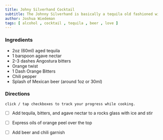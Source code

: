```yaml
---
title: Johny Silverhand Cocktail 
subtitle: The Johnny Silverhand is basically a tequila old fashioned with a splash of beer and a chili garnish, but every drink in The Afterlife bar is given its own special name after a deceased celebrity. In the world of Cyberpunk 2077, there's no bigger name than Johnny Silverhand
author: Joshua Wiedeman
tags: [ alcohol , cocktail , tequila , beer , love ]
---
```




### Ingredients

- 2oz (60ml) aged tequila
- 1 barspoon agave nectar
- 2-3 dashes Angostura bitters
- Orange twist 
- 1 Dash Orange Bitters
- Chili pepper
- Splash of Mexican beer (around 1oz or 30ml)


### Directions
`click / tap checkboxes to track your progress while cooking.`

- [ ] Add tequila, bitters, and agave nectar to a rocks glass with ice and stir

- [ ] Express oils of orange peel over the top

- [ ] Add beer and chili garnish
